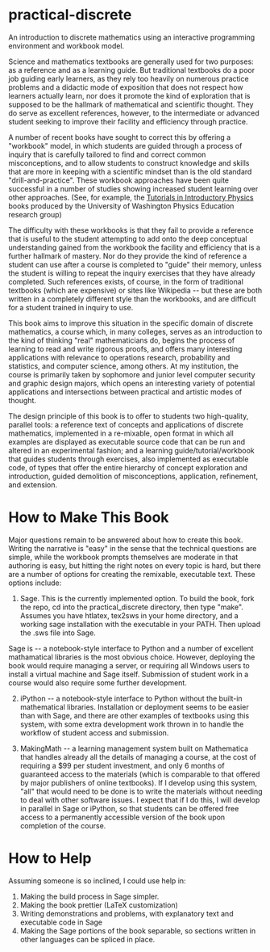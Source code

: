 practical-discrete
==================

An introduction to discrete mathematics using an interactive
programming environment and workbook model.


Science and mathematics textbooks are generally used for two purposes:
as a reference and as a learning guide.  But traditional textbooks do
a poor job guiding early learners, as they rely too heavily on
numerous practice problems and a didactic mode of exposition that does
not respect how learners actually learn, nor does it promote the kind
of exploration that is supposed to be the hallmark of mathematical and
scientific thought.  They do serve as excellent references, however,
to the intermediate or advanced student seeking to improve their
facility and efficiency through practice.

A number of recent books have sought to correct this by offering a
"workbook" model, in which students are guided through a process of
inquiry that is carefully tailored to find and correct common
misconceptions, and to allow students to construct knowledge and
skills that are more in keeping with a scientific mindset than is the
old standard "drill-and-practice".  These workbook approaches have
been quite successful in a number of studies showing increased student
learning over other approaches. (See, for example, the [Tutorials in
Introductory Physics][tutorials] books produced by the University of
Washington Physics Education research group)

The difficulty with these workbooks is that they fail to provide a
reference that is useful to the student attempting to add onto the
deep conceptual understanding gained from the workbook the facility
and efficiency that is a further hallmark of mastery.  Nor do they
provide the kind of reference a student can use after a course is
completed to "guide" their memory, unless the student is willing to
repeat the inquiry exercises that they have already completed.  Such
references exists, of course, in the form of traditional textbooks
(which are expensive) or sites like Wikipedia -- but these are both
written in a completely different style than the workbooks, and are
difficult for a student trained in inquiry to use.


This book aims to improve this situation in the specific domain of
discrete mathematics, a course which, in many colleges, serves as an
introduction to the kind of thinking "real" mathematicians do, begins
the process of learning to read and write rigorous proofs, and offers
many interesting applications with relevance to operations research,
probability and statistics, and computer science, among others.  At my
institution, the course is primarily taken by sophomore and junior
level computer security and graphic design majors, which opens an
interesting variety of potential applications and intersections
between practical and artistic modes of thought.


The design principle of this book is to offer to students two
high-quality, parallel tools: a reference text of concepts and
applications of discrete mathematics, implemented in a re-mixable,
open format in which all examples are displayed as executable source
code that can be run and altered in an experimental fashion; and a
learning guide/tutorial/workbook that guides students through
exercises, also implemented as executable code, of types that offer
the entire hierarchy of concept exploration and introduction, guided
demolition of misconceptions, application, refinement, and extension.


How to Make This Book 
==================== 

Major questions remain to be answered about how to create this book.
Writing the narrative is "easy" in the sense that the technical
questions are simple, while the workbook prompts themselves are
moderate in that authoring is easy, but hitting the right notes on
every topic is hard, but there are a number of options for creating
the remixable, executable text.  These options include:

 1.  Sage.  This is the currently implemented option.  To build the book,
 fork the repo, cd into the practical_discrete directory, then type "make".
 Assumes you have htlatex, tex2sws in your home directory, and a working
 sage installation with the executable in your PATH.  Then upload the
 .sws file into Sage.

 Sage is -- a notebook-style interface to Python and a number of
 excellent mathamatical libraries is the most obvious choice.
 However, deploying the book would require managing a server, or
 requiring all Windows users to install a virtual machine and Sage
 itself.  Submission of student work in a course would also require
 some further development.

 2. iPython -- a notebook-style interface to Python without the
 built-in mathematical libraries.  Installation or deployment seems to
 be easier than with Sage, and there are other examples of textbooks
 using this system, with some extra development work thrown in to
 handle the workflow of student access and submission.

 3. MakingMath -- a learning management system built on Mathematica
 that handles already all the details of managing a course, at the
 cost of requiring a $99 per student investment, and only 6 months of
 guaranteed access to the materials (which is comparable to that
 offered by major publishers of online textbooks).  If I develop using
 this system, "all" that would need to be done is to write the
 materials without needing to deal with other software issues.  I
 expect that if I do this, I will develop in parallel in Sage or
 iPython, so that students can be offered free access to a permanently
 accessible version of the book upon completion of the course.


How to Help
===========
Assuming someone is so inclined, I could use help in:

  1. Making the build process in Sage simpler.  
  2. Making the book prettier (LaTeX customization)
  3. Writing demonstrations and problems, with explanatory
  text and executable code in Sage
  4. Making the Sage portions of the book separable, so sections written in
  other languages can be spliced in place.



[tutorials]: http://www.phys.washington.edu/groups/peg/tut.html